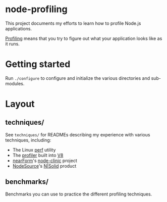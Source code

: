# node-profiling

This project documents my efforts to learn how to profile Node.js applications.

[Profiling](https://en.wikipedia.org/wiki/Profiling_(computer_programming)) means that you try to figure out what your application looks like as it runs.

# Getting started

Run `./configure` to configure and initialize the various directories and sub-modules.

# Layout

## techniques/

See `techniques/` for READMEs describing my experience with various techniques, including:
- The Linux [perf](https://perf.wiki.kernel.org/index.php/Main_Page) utility
- The [profiler](https://github.com/v8/v8/wiki/V8-Profiler) built into [V8](https://developers.google.com/v8/)
- [nearForm](https://www.nearform.com/)'s [node-clinic](https://github.com/nearform/node-clinic) project
- [NodeSource](https://nodesource.com/)'s [N|Solid](https://nodesource.com/products/nsolid) product

## benchmarks/

Benchmarks you can use to practice the different profiling techniques.

